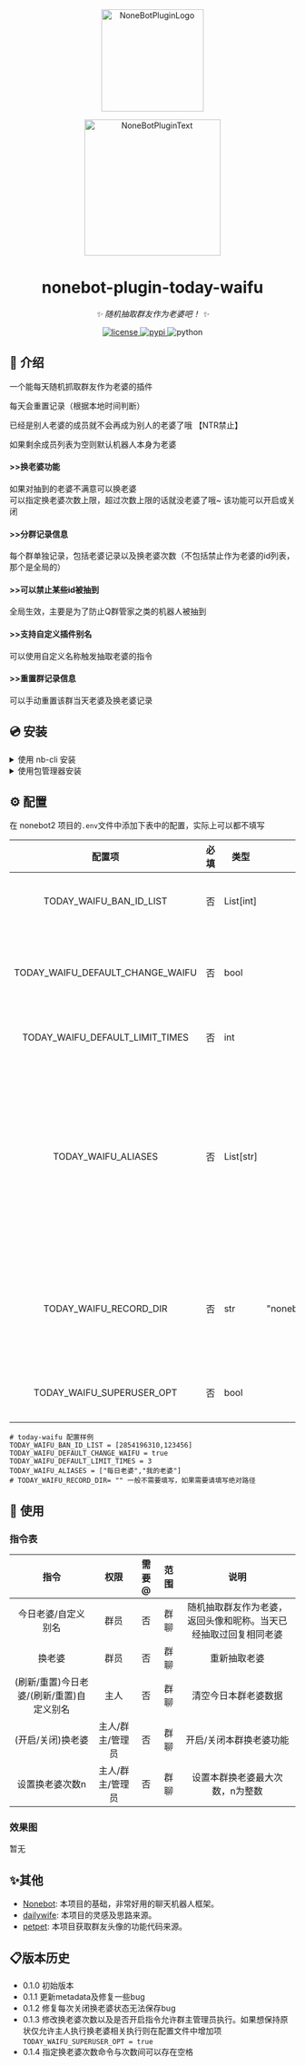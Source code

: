 <div align="center">
  <a href="https://v2.nonebot.dev/store"><img src="https://github.com/A-kirami/nonebot-plugin-template/blob/resources/nbp_logo.png" width="180" height="180" alt="NoneBotPluginLogo"></a>
  <br>
  <p><img src="https://github.com/A-kirami/nonebot-plugin-template/blob/resources/NoneBotPlugin.svg" width="240" alt="NoneBotPluginText"></p>
</div>

<div align="center">

# nonebot-plugin-today-waifu

_✨ 随机抽取群友作为老婆吧！ ✨_


<a href="./LICENSE">
    <img src="https://img.shields.io/github/license/glamorgan9826/nonebot-plugin-today-waifu.svg" alt="license">
</a>
<a href="https://pypi.python.org/pypi/nonebot-plugin-today-waifu">
    <img src="https://img.shields.io/pypi/v/nonebot-plugin-today-waifu.svg" alt="pypi">
</a>
<img src="https://img.shields.io/badge/python-3.8+-blue.svg" alt="python">

</div>

## 📖 介绍

一个能每天随机抓取群友作为老婆的插件

每天会重置记录（根据本地时间判断）

已经是别人老婆的成员就不会再成为别人的老婆了哦 【NTR禁止】

如果剩余成员列表为空则默认机器人本身为老婆

#### \>>换老婆功能

如果对抽到的老婆不满意可以换老婆  
可以指定换老婆次数上限，超过次数上限的话就没老婆了哦~
该功能可以开启或关闭

#### \>>分群记录信息

每个群单独记录，包括老婆记录以及换老婆次数（不包括禁止作为老婆的id列表，那个是全局的）

#### \>>可以禁止某些id被抽到

全局生效，主要是为了防止Q群管家之类的机器人被抽到

#### \>>支持自定义插件别名

可以使用自定义名称触发抽取老婆的指令

#### \>>重置群记录信息

可以手动重置该群当天老婆及换老婆记录

## 💿 安装

<details>
<summary>使用 nb-cli 安装</summary>
在 nonebot2 项目的根目录下打开命令行, 输入以下指令即可安装

    nb plugin install nonebot-plugin-today-waifu

</details>

<details>
<summary>使用包管理器安装</summary>
在 nonebot2 项目的插件目录下, 打开命令行, 根据你使用的包管理器, 输入相应的安装命令

<details>
<summary>pip</summary>

    pip install nonebot-plugin-today-waifu

</details>
<details>
<summary>pdm</summary>

    pdm add nonebot-plugin-today-waifu

</details>
<details>
<summary>poetry</summary>

    poetry add nonebot-plugin-today-waifu

</details>
<details>
<summary>conda</summary>

    conda install nonebot-plugin-today-waifu

</details>

打开 nonebot2 项目根目录下的 `pyproject.toml` 文件, 在 `[tool.nonebot]` 部分追加写入

    plugins = ["nonebot_plugin_today_waifu"]

</details>

## ⚙️ 配置

在 nonebot2 项目的`.env`文件中添加下表中的配置，实际上可以都不填写

|               配置项                | 必填 | 类型        |                 默认值                 |                   说明                   |
|:--------------------------------:|:--:|-----------|:-----------------------------------:|:--------------------------------------:|
|     TODAY_WAIFU_BAN_ID_LIST      | 否  | List[int] |                 []                  |              列表内的id不会被抽到               |
| TODAY_WAIFU_DEFAULT_CHANGE_WAIFU | 否  | bool      |                true                 |            是否默认开启换老婆功能，默认开启            |
| TODAY_WAIFU_DEFAULT_LIMIT_TIMES  | 否  | int       |                  2                  |                允许换老婆次数                 |
|       TODAY_WAIFU_ALIASES        | 否  | List[str] |              ["每日老婆"]               | 今日老婆插件的别名，允许设置多个，即除了"今日老婆"外，也可以用别名触发指令 |
|      TODAY_WAIFU_RECORD_DIR      | 否  | str       | "nonebot_plugin_today_waifu/record" |       记录保存路径，默认在插件目录下新建record文件夹       |
|    TODAY_WAIFU_SUPERUSER_OPT     | 否  | bool      |                false                |              是否仅主人可设置换老婆               |

    # today-waifu 配置样例
    TODAY_WAIFU_BAN_ID_LIST = [2854196310,123456]
    TODAY_WAIFU_DEFAULT_CHANGE_WAIFU = true
    TODAY_WAIFU_DEFAULT_LIMIT_TIMES = 3
    TODAY_WAIFU_ALIASES = ["每日老婆","我的老婆"]
    # TODAY_WAIFU_RECORD_DIR= "" 一般不需要填写，如果需要请填写绝对路径

## 🎉 使用

### 指令表

|            指令            |    权限     | 需要@ | 范围 |                说明                |
|:------------------------:|:---------:|:---:|:--:|:--------------------------------:|
|        今日老婆/自定义别名        |    群员     |  否  | 群聊 | 随机抽取群友作为老婆，返回头像和昵称。当天已经抽取过回复相同老婆 |
|           换老婆            |    群员     |  否  | 群聊 |              重新抽取老婆              |
| (刷新/重置)今日老婆/(刷新/重置)自定义别名 |    主人     |  否  | 群聊 |            清空今日本群老婆数据            |
|        (开启/关闭)换老婆        | 主人/群主/管理员 |  否  | 群聊 |           开启/关闭本群换老婆功能           |
|         设置换老婆次数n         | 主人/群主/管理员 |  否  | 群聊 |         设置本群换老婆最大次数，n为整数         |

### 效果图

暂无

## ✨其他

- [Nonebot](https://github.com/nonebot/nonebot2): 本项目的基础，非常好用的聊天机器人框架。
- [dailywife](https://github.com/SonderXiaoming/dailywife): 本项目的灵感及思路来源。
- [petpet](https://github.com/noneplugin/nonebot-plugin-petpet): 本项目获取群友头像的功能代码来源。

## 📋版本历史

- 0.1.0 初始版本
- 0.1.1 更新metadata及修复一些bug
- 0.1.2 修复每次关闭换老婆状态无法保存bug
- 0.1.3 修改换老婆次数以及是否开启指令允许群主管理员执行。如果想保持原状仅允许主人执行换老婆相关执行则在配置文件中增加项
  `TODAY_WAIFU_SUPERUSER_OPT = true`
- 0.1.4 指定换老婆次数命令与次数间可以存在空格